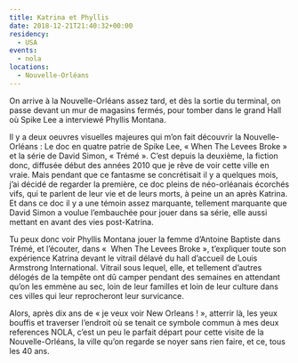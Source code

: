 ```yaml
---
title: Katrina et Phyllis
date: 2018-12-21T21:40:32+00:00
residency:
  - USA
events:
  - nola
locations:
  - Nouvelle-Orléans
---
```


On arrive à la Nouvelle-Orléans assez tard, et dès la sortie du terminal, on passe devant un mur de magasins fermés, pour tomber dans le grand Hall où Spike Lee a interviewé Phyllis Montana.

Il y a deux oeuvres visuelles majeures qui m’on fait découvrir la Nouvelle-Orléans :
Le doc en quatre patrie de Spike Lee, « When The Levees Broke » et la série de David Simon, « Trémé ».
C’est depuis la deuxième, la fiction donc, diffusée début des années 2010 que je rêve de voir cette ville en vraie. Mais pendant que ce fantasme se concrétisait il y a quelques mois, j’ai décidé de regarder la première, ce doc pleins de néo-orléanais écorchés vifs, qui te parlent de leur vie et de leurs morts, à peine un an après Katrina. Et dans ce doc il y a une témoin assez marquante, tellement marquante que David Simon a voulue l’embauchée pour jouer dans sa série, elle aussi mettant en avant des vies post-Katrina. 

Tu peux donc voir Phyllis Montana jouer la femme d’Antoine Baptiste dans Trémé, et l’écouter, dans «  When The Levees Broke », t’expliquer toute son expérience Katrina devant le vitrail délavé du hall d’accueil de Louis Armstrong International. Vitrail sous lequel, elle, et tellement d’autres délogés de la tempête ont dû camper pendant des semaines en attendant qu’on les emmène au sec, loin de leur familles et loin de leur culture dans ces villes qui leur reprocheront leur survicance.
  
Alors, après dix ans de « je veux voir New Orleans ! », atterrir là, les yeux bouffis et traverser l’endroit où se tenait ce symbole commun à mes deux references NOLA, c’est un peu le parfait départ pour cette visite de la Nouvelle-Orléans, la ville qu’on regarde se noyer sans rien faire, et ce, tous les 40 ans.